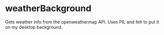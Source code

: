 # weatherBackground
Gets weather info from the openweathermap API. Uses PIL and feh to put it on my desktop background.
